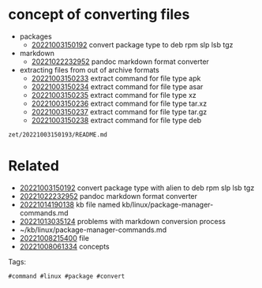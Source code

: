 # concept of converting files

- packages
  - [20221003150192](/zet/20221003150192/README.md) convert package type to deb rpm slp lsb tgz
- markdown
  - [20221022232952](/zet/20221022232952/README.md) pandoc markdown format converter
- extracting files from out of archive formats
  - [20221003150233](/zet/20221003150233/README.md) extract command for file type apk
  - [20221003150234](/zet/20221003150234/README.md) extract command for file type asar
  - [20221003150235](/zet/20221003150235/README.md) extract command for file type xz
  - [20221003150236](/zet/20221003150236/README.md) extract command for file type tar.xz
  - [20221003150237](/zet/20221003150237/README.md) extract command for file type tar.gz
  - [20221003150238](/zet/20221003150238/README.md) extract command for file type deb

` zet/20221003150193/README.md `

# Related

- [20221003150192](/zet/20221003150192/README.md) convert package type with alien to deb rpm slp lsb tgz
- [20221022232952](/zet/20221022232952/README.md) pandoc markdown format converter
- [20221014190138](/zet/20221014190138/README.md) kb file named kb/linux/package-manager-commands.md
- [20221013035124](/zet/20221013035124/README.md) problems with markdown conversion process
- ~/kb/linux/package-manager-commands.md
- [20221008215400](/zet/20221008215400/README.md) file
- [20221008061334](/zet/20221008061334/README.md) concepts

Tags:

    #command #linux #package #convert
